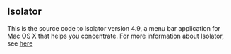 ## Isolator

This is the source code to Isolator version 4.9, a menu bar application for Mac OS X
that helps you concentrate. For more information about Isolator, see 
[here](http://willmore.eu/software/isolator/)